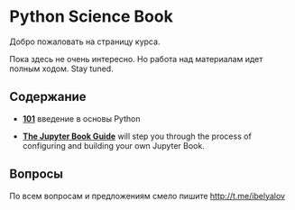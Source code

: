# Python Science Book

Добро пожаловать на страницу курса. 

Пока здесь не очень интересно. Но работа над материалам идет полным ходом. Stay tuned.

## Содержание

* **[101](ipynb/101)** введение в основы Python

* **[The Jupyter Book Guide](guide/01_overview)**
  will step you through the process of configuring and building your own Jupyter Book.


## Вопросы

По всем вопросам и предложениям смело пишите http://t.me/ibelyalov
